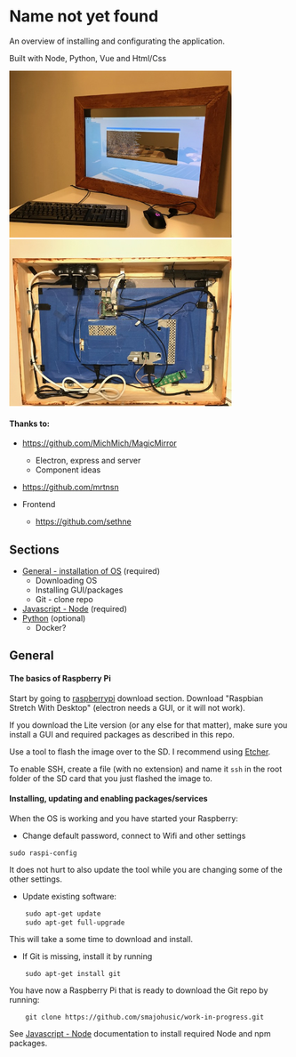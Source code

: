 # Name not yet found

An overview of installing and configurating the application.

Built with Node, Python, Vue and Html/Css

<img src="docs/images/frame.jpg" alt="Logo" width=400px/>  <img src="docs/images/setup_back.jpg" alt="Logo" width=400px/>

#### Thanks to:
- https://github.com/MichMich/MagicMirror
    - Electron, express and server
    - Component ideas
    
- https://github.com/mrtnsn

- Frontend
    - https://github.com/sethne

## Sections

- [General - installation of OS](#general) (required)
    - Downloading OS
    - Installing GUI/packages
    - Git - clone repo
- [Javascript - Node](/docs/javascript_node.md) (required)
- [Python](/docs/php.md) (optional)
    - Docker?

## General

#### The basics of Raspberry Pi
Start by going to [raspberrypi](https://www.raspberrypi.org/downloads/raspbian) download section.
Download "Raspbian Stretch With Desktop" (electron needs a GUI, or it will not work).

If you download the Lite version (or any else for that matter), make sure you install a GUI and
required packages as described in this repo.

Use a tool to flash the image over to the SD. I recommend using [Etcher](https://etcher.io/).

To enable SSH, create a file (with no extension) and name it ```ssh``` in the root folder of the SD card that you just flashed the image to.
 
#### Installing, updating and enabling packages/services
When the OS is working and you have started your Raspberry:

- Change default password, connect to Wifi and other settings

```
sudo raspi-config
```

It does not hurt to also update the tool while you are changing some of the other settings.

- Update existing software:

```
    sudo apt-get update
    sudo apt-get full-upgrade
```

This will take a some time to download and install.

- If Git is missing, install it by running
```
    sudo apt-get install git
```

You have now a Raspberry Pi that is ready to download the Git repo by running:
```
    git clone https://github.com/smajohusic/work-in-progress.git
```

See [Javascript - Node](/docs/javascript_node.md) documentation to install required Node and npm packages.
